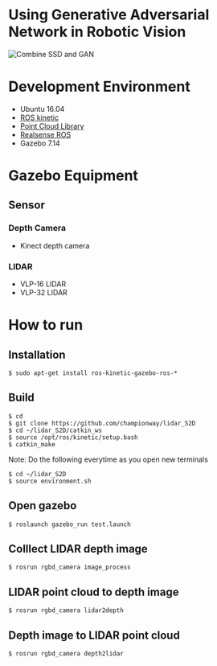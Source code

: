 # Using Generative Adversarial Network in Robotic Vision 

![Combine SSD and GAN](https://github.com/championway/gan_rv/blob/master/image/ssd_gan.gif)

# Development Environment
- Ubuntu 16.04
- [ROS kinetic](http://wiki.ros.org/kinetic/Installation/Ubuntu)
- [Point Cloud Library](http://pointclouds.org/)
- [Realsense ROS](https://github.com/intel-ros/realsense)
- Gazebo 7.14

# Gazebo Equipment

## Sensor

### Depth Camera
- Kinect depth camera

### LIDAR
- VLP-16 LIDAR
- VLP-32 LIDAR

# How to run

## Installation
```
$ sudo apt-get install ros-kinetic-gazebo-ros-*
```

## Build
```
$ cd
$ git clone https://github.com/championway/lidar_S2D
$ cd ~/lidar_S2D/catkin_ws
$ source /opt/ros/kinetic/setup.bash
$ catkin_make
```
Note:
Do the following everytime as you open new terminals

```
$ cd ~/lidar_S2D
$ source environment.sh
```

## Open gazebo
```
$ roslaunch gazebo_run test.launch
```

## Colllect LIDAR depth image 
```
$ rosrun rgbd_camera image_process
```

## LIDAR point cloud to depth image 
```
$ rosrun rgbd_camera lidar2depth
```

## Depth image to LIDAR point cloud
```
$ rosrun rgbd_camera depth2lidar
```